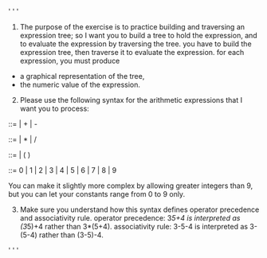 ' ' '
1.  The purpose of the exercise is to practice building and traversing an expression
tree; so I want you to build a tree to hold the expression, and to evaluate the expression
by traversing the tree.  you have to build the expression tree, then traverse it to evaluate
the expression.   for each expression, you must produce
-   a graphical representation of the tree,
-   the numeric value of the expression.

2.  Please use the following syntax for the arithmetic expressions that I want you to process:

<expression>  ::=  <term>  |  <term> + <expression> | <term> - <expression>

<term>           ::=  <factor>  |  <factor> * <term>  |  <factor> / <term>

<factor>          ::=  <constant>  |  ( <expression> )

<constant>     ::=  0 | 1 | 2 | 3 | 4 | 5 | 6 | 7 | 8 | 9

You can make it slightly more complex by allowing greater integers than 9,
but you can let your constants range from 0 to 9 only.

3.  Make sure you understand how this syntax defines operator precedence and associativity
rule.
operator precedence:  3*5+4 is interpreted as (3*5)+4 rather than 3*(5+4).
associativity rule:  3-5-4 is interpreted as 3-(5-4) rather than (3-5)-4.

' ' '
